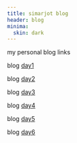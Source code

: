 ```yaml
---
title: simarjot blog
header: blog
minima:
  skin: dark
---
```

my personal blog links


blog [day1](https://simarjot0032.github.io/simar.github.io/post/day1)

blog [day2](https://simarjot0032.github.io/simar.github.io/post/day2)

blog [day3](https://simarjot0032.github.io/simar.github.io/post/day3)

blog [day4](https://simarjot0032.github.io/simar.github.io/post/DAy4.html)

blog [day5](https://simarjot0032.github.io/simar.github.io/post/DAY5.html)

blog [day6]( https://simarjot0032.github.io/simar.github.io/post/Day6.html)



